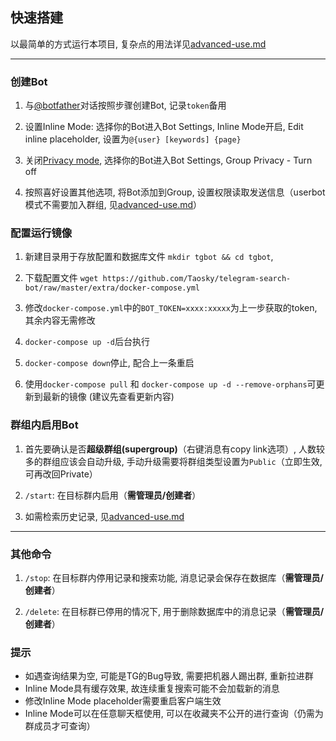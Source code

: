 ## 快速搭建

以最简单的方式运行本项目, 复杂点的用法详见[advanced-use.md](advanced-use.md)

---

### 创建Bot

1. 与[@botfather](https://t.me/botfather)对话按照步骤创建Bot, 记录`token`备用

2. 设置Inline Mode: 选择你的Bot进入Bot Settings, Inline Mode开启, Edit inline placeholder, 设置为`@{user} [keywords] {page}`

3. 关闭[Privacy mode](https://core.telegram.org/bots#privacy-mode), 选择你的Bot进入Bot Settings, Group Privacy - Turn off

4. 按照喜好设置其他选项, 将Bot添加到Group, 设置权限读取发送信息（userbot模式不需要加入群组, 见[advanced-use.md](advanced-use.md#UserBot模式)）


### 配置运行镜像

1. 新建目录用于存放配置和数据库文件 `mkdir tgbot && cd tgbot`,
	
2. 下载配置文件 
	`wget https://github.com/Taosky/telegram-search-bot/raw/master/extra/docker-compose.yml`

3. 修改`docker-compose.yml`中的`BOT_TOKEN=xxxx:xxxxx`为上一步获取的token, 其余内容无需修改

4. `docker-compose up -d`后台执行

5. `docker-compose down`停止, 配合上一条重启

5. 使用`docker-compose pull` 和 `docker-compose up -d --remove-orphans`可更新到最新的镜像 (建议先查看更新内容)


### 群组内启用Bot

1. 首先要确认是否**超级群组(supergroup)**（右键消息有copy link选项）, 人数较多的群组应该会自动升级, 手动升级需要将群组类型设置为`Public`（立即生效, 可再改回Private）

2. `/start`: 在目标群内启用（**需管理员/创建者**）

3. 如需检索历史记录, 见[advanced-use.md](advanced-use.md#导入历史记录)

---


### 其他命令
1. `/stop`: 在目标群内停用记录和搜索功能, 消息记录会保存在数据库（**需管理员/创建者**）

2. `/delete`: 在目标群已停用的情况下, 用于删除数据库中的消息记录（**需管理员/创建者**）


### 提示
- 如遇查询结果为空, 可能是TG的Bug导致, 需要把机器人踢出群, 重新拉进群
- Inline Mode具有缓存效果, 故连续重复搜索可能不会加载新的消息
- 修改Inline Mode placeholder需要重启客户端生效
- Inline Mode可以在任意聊天框使用, 可以在收藏夹不公开的进行查询（仍需为群成员才可查询）